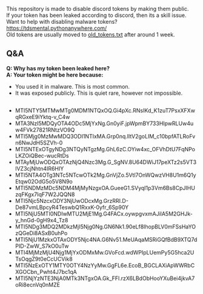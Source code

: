 This repository is made to disable discord tokens by making them public.  
If your token has been leaked according to discord, then its a skill issue.  
Want to help with disabling malware tokens? https://tdsmental.pythonanywhere.com/  
Old tokens are usually moved to [old_tokens.txt](https://github.com/tdsoperational/discord-rat-tokens/blob/main/old_tokens.txt) after around 1 week.  

## Q&A  

**Q: Why has my token been leaked here?**  
**A: Your token might be here because:**  
- You used it in malware. This is most common.  
- It was exposed publicly. This is quiet rare, however not impossible.  

## 

- MTI5NTY5MTMwMTg0MDM1NTQxOQ.Gi4pXc.RNsIKd_K1zuT7PsxXFXwqRGxeE9iYktq-v_C4w
- MTA3NzI5MDQyOTA4ODc5MjYxNg.Gn0yiF.jpWpmBY733HIpwRLUw4uw4FVk27821RNtzVO9Q
- MTI5Mjg0MzMwMDQ3ODI1NTIxMA.Grp0nq.IltV2goLIM_c10bpfATLRoFvn6NwJdH5SZVh-0
- MTI5NTExOTgyNDg3NTQyNTgzMg.GhL6zC.OYiw4xc_OFVhDtU7FqNPoLKZOiQBec-wucRtDs
- MTAyMjUwODQxOTAzNjQ4Nzc3Mg.G_SgNV.8U64DWiJ17peXTz2s5VT3lVZ3cjNhtn4IR6HIY
- MTI5NTA4OTg3NTc5NTcwOTk2Mg.GnVjZo.5Vtl7OnWQwzVH8U1m6Q1yEtqw02OdG5o5V8N9o
- MTI5NDMzMDc5NDM4MjMyNzgxOA.GueeG1.SVyqI1p3Vm6Bs8CpJIHUzqFKgx7IqF7W2JQQN8
- MTI5Njc5NzcxODY3NjUwODcxMg.GrzRRI.D-De87vmLBpcyR4TeswbQ1RxxK-0yfr_6Sp90Y
- MTI5NjU5MTI0NDIwMTU2MjE1Mg.G4FACx.oywpgvxmAJilA5M2GHJk-y_hnGd-0gH9x4_Tz8
- MTI5NDg3MDQ2MDkzMjI5Njg0Ng.GN6Nk1.90eLf8IhopBLV0mFSsHaYOzQGeDi8ASxB0uhPo
- MTI5NjU1MzkxOTAxODY5Njc4NA.G6Nv51.MeUAqaMSRiGQfBdB9XTQ7dPID-ZwW_S7kO0uTw
- MTI4MjMzMjU4Njg1MjYxODMxMw.GVoFcd.wdWPIpLUemPy5G5hca2UTsOqgZ9t0eCcUCVik8
- MTI5NzExOTY1MTY0OTY4NzYyMw.GgFL6e.EcoB_BGCLAXiApWWRbCXGOCbn_Pwht4J7bc1qA
- MTI5NjYzNTE3NjA0MTk3NTgxOA.Gk_FFl.rzX6LBdObHooYXuBei4jkvA7oRi8ecnVq0nMZE